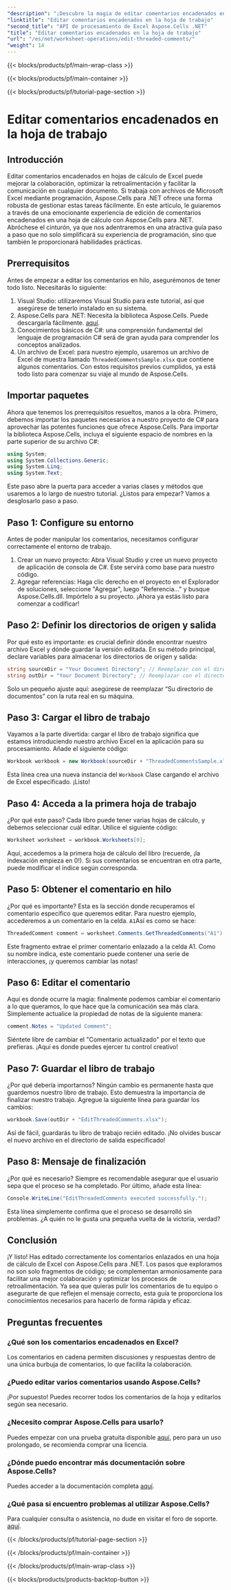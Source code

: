 ```yaml
---
"description": "¡Descubre la magia de editar comentarios encadenados en Excel con Aspose.Cells para .NET! Sigue nuestra guía paso a paso y domina tus documentos fácilmente."
"linktitle": "Editar comentarios encadenados en la hoja de trabajo"
"second_title": "API de procesamiento de Excel Aspose.Cells .NET"
"title": "Editar comentarios encadenados en la hoja de trabajo"
"url": "/es/net/worksheet-operations/edit-threaded-comments/"
"weight": 14
---
```


{{< blocks/products/pf/main-wrap-class >}}

{{< blocks/products/pf/main-container >}}

{{< blocks/products/pf/tutorial-page-section >}}

# Editar comentarios encadenados en la hoja de trabajo

## Introducción
Editar comentarios encadenados en hojas de cálculo de Excel puede mejorar la colaboración, optimizar la retroalimentación y facilitar la comunicación en cualquier documento. Si trabaja con archivos de Microsoft Excel mediante programación, Aspose.Cells para .NET ofrece una forma robusta de gestionar estas tareas fácilmente. En este artículo, le guiaremos a través de una emocionante experiencia de edición de comentarios encadenados en una hoja de cálculo con Aspose.Cells para .NET. Abróchese el cinturón, ya que nos adentraremos en una atractiva guía paso a paso que no solo simplificará su experiencia de programación, sino que también le proporcionará habilidades prácticas.
## Prerrequisitos
Antes de empezar a editar los comentarios en hilo, asegurémonos de tener todo listo. Necesitarás lo siguiente:
1. Visual Studio: utilizaremos Visual Studio para este tutorial, así que asegúrese de tenerlo instalado en su sistema.
2. Aspose.Cells para .NET: Necesita la biblioteca Aspose.Cells. Puede descargarla fácilmente. [aquí](https://releases.aspose.com/cells/net/).
3. Conocimientos básicos de C#: una comprensión fundamental del lenguaje de programación C# será de gran ayuda para comprender los conceptos analizados.
4. Un archivo de Excel: para nuestro ejemplo, usaremos un archivo de Excel de muestra llamado `ThreadedCommentsSample.xlsx` que contiene algunos comentarios.
Con estos requisitos previos cumplidos, ya está todo listo para comenzar su viaje al mundo de Aspose.Cells.
## Importar paquetes
Ahora que tenemos los prerrequisitos resueltos, manos a la obra. Primero, debemos importar los paquetes necesarios a nuestro proyecto de C# para aprovechar las potentes funciones que ofrece Aspose.Cells.
Para importar la biblioteca Aspose.Cells, incluya el siguiente espacio de nombres en la parte superior de su archivo C#:
```csharp
using System;
using System.Collections.Generic;
using System.Linq;
using System.Text;
```
Este paso abre la puerta para acceder a varias clases y métodos que usaremos a lo largo de nuestro tutorial. 
¿Listos para empezar? Vamos a desglosarlo paso a paso.
## Paso 1: Configure su entorno
Antes de poder manipular los comentarios, necesitamos configurar correctamente el entorno de trabajo.
1. Crear un nuevo proyecto: Abra Visual Studio y cree un nuevo proyecto de aplicación de consola de C#. Este servirá como base para nuestro código.
2. Agregar referencias: Haga clic derecho en el proyecto en el Explorador de soluciones, seleccione "Agregar", luego "Referencia..." y busque Aspose.Cells.dll. Impórtelo a su proyecto. 
¡Ahora ya estás listo para comenzar a codificar!
## Paso 2: Definir los directorios de origen y salida
Por qué esto es importante: es crucial definir dónde encontrar nuestro archivo Excel y dónde guardar la versión editada.
En su método principal, declare variables para almacenar los directorios de origen y salida:
```csharp
string sourceDir = "Your Document Directory"; // Reemplazar con el directorio actual
string outDir = "Your Document Directory"; // Reemplazar con el directorio actual
```
Solo un pequeño ajuste aquí: asegúrese de reemplazar “Su directorio de documentos” con la ruta real en su máquina. 
## Paso 3: Cargar el libro de trabajo
Vayamos a la parte divertida: cargar el libro de trabajo significa que estamos introduciendo nuestro archivo Excel en la aplicación para su procesamiento.
Añade el siguiente código:
```csharp
Workbook workbook = new Workbook(sourceDir + "ThreadedCommentsSample.xlsx");
```
Esta línea crea una nueva instancia del `Workbook` Clase cargando el archivo de Excel especificado. ¡Listo!
## Paso 4: Acceda a la primera hoja de trabajo
¿Por qué este paso? Cada libro puede tener varias hojas de cálculo, y debemos seleccionar cuál editar.
Utilice el siguiente código:
```csharp
Worksheet worksheet = workbook.Worksheets[0];
```
Aquí, accedemos a la primera hoja de cálculo del libro (recuerde, ¡la indexación empieza en 0!). Si sus comentarios se encuentran en otra parte, puede modificar el índice según corresponda.
## Paso 5: Obtener el comentario en hilo
¿Por qué es importante? Esta es la sección donde recuperamos el comentario específico que queremos editar.
Para nuestro ejemplo, accederemos a un comentario en la celda. `A1`Así es como se hace:
```csharp
ThreadedComment comment = worksheet.Comments.GetThreadedComments("A1")[0];
```
Este fragmento extrae el primer comentario enlazado a la celda A1. Como su nombre indica, este comentario puede contener una serie de interacciones, ¡y queremos cambiar las notas!
## Paso 6: Editar el comentario
Aquí es donde ocurre la magia: finalmente podemos cambiar el comentario a lo que queramos, lo que hace que la comunicación sea más clara.
Simplemente actualice la propiedad de notas de la siguiente manera:
```csharp
comment.Notes = "Updated Comment";
```
Siéntete libre de cambiar el "Comentario actualizado" por el texto que prefieras. ¡Aquí es donde puedes ejercer tu control creativo!
## Paso 7: Guardar el libro de trabajo
¿Por qué debería importarnos? Ningún cambio es permanente hasta que guardemos nuestro libro de trabajo. Esto demuestra la importancia de finalizar nuestro trabajo.
Agregue la siguiente línea para guardar los cambios:
```csharp
workbook.Save(outDir + "EditThreadedComments.xlsx");
```
Así de fácil, guardarás tu libro de trabajo recién editado. ¡No olvides buscar el nuevo archivo en el directorio de salida especificado!
## Paso 8: Mensaje de finalización
¿Por qué es necesario? Siempre es recomendable asegurar que el usuario sepa que el proceso se ha completado.
Por último, añade esta línea:
```csharp
Console.WriteLine("EditThreadedComments executed successfully.");
```
Esta línea simplemente confirma que el proceso se desarrolló sin problemas. ¿A quién no le gusta una pequeña vuelta de la victoria, verdad?
## Conclusión
¡Y listo! Has editado correctamente los comentarios enlazados en una hoja de cálculo de Excel con Aspose.Cells para .NET. Los pasos que exploramos no son solo fragmentos de código; se complementan armoniosamente para facilitar una mejor colaboración y optimizar los procesos de retroalimentación. Ya sea que quieras pulir los comentarios de tu equipo o asegurarte de que reflejen el mensaje correcto, esta guía te proporciona los conocimientos necesarios para hacerlo de forma rápida y eficaz.
## Preguntas frecuentes
### ¿Qué son los comentarios encadenados en Excel?
Los comentarios en cadena permiten discusiones y respuestas dentro de una única burbuja de comentarios, lo que facilita la colaboración.
### ¿Puedo editar varios comentarios usando Aspose.Cells?
¡Por supuesto! Puedes recorrer todos los comentarios de la hoja y editarlos según sea necesario.
### ¿Necesito comprar Aspose.Cells para usarlo?
Puedes empezar con una prueba gratuita disponible [aquí](https://releases.aspose.com/), pero para un uso prolongado, se recomienda comprar una licencia.
### ¿Dónde puedo encontrar más documentación sobre Aspose.Cells?
Puedes acceder a la documentación completa [aquí](https://reference.aspose.com/cells/net/).
### ¿Qué pasa si encuentro problemas al utilizar Aspose.Cells?
Para cualquier consulta o asistencia, no dude en visitar el foro de soporte. [aquí](https://forum.aspose.com/c/cells/9).


{{< /blocks/products/pf/tutorial-page-section >}}

{{< /blocks/products/pf/main-container >}}

{{< /blocks/products/pf/main-wrap-class >}}

{{< blocks/products/products-backtop-button >}}